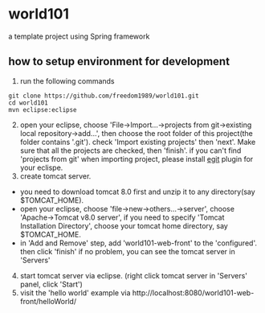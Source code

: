 # world101
a template project using Spring framework

## how to setup environment for development

1. run the following commands

  ```
  git clone https://github.com/freedom1989/world101.git
  cd world101
  mvn eclipse:eclipse
  ```
2. open your eclipse, choose 'File->Import...->projects from git->existing local repository->add...', then choose the root folder of this project(the folder contains '.git'). check 'Import existing projects' then 'next'. Make sure that all the projects are checked, then 'finish'.
  if you can't find 'projects from git' when importing project, please install [egit](http://www.eclipse.org/egit/) plugin for your eclispe.
3. create tomcat server.
  * you need to download tomcat 8.0 first and unzip it to any directory(say $TOMCAT_HOME).
  * open your eclipse, choose 'file->new->others...->server', choose 'Apache->Tomcat v8.0 server', if you need to specify 'Tomcat Installation Directory', choose your tomcat home directory, say $TOMCAT_HOME. 
  * in 'Add and Remove' step, add 'world101-web-front' to the 'configured'. then click 'finish'
  if no problem, you can see the tomcat server in 'Servers'
4. start tomcat server via eclipse. (right click tomcat server in 'Servers' panel, click 'Start')
5. visit the 'hello world' example via http://localhost:8080/world101-web-front/helloWorld/
